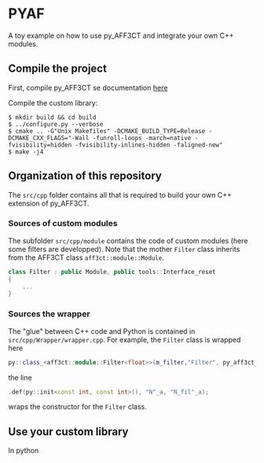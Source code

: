 # PYAF
A toy example on how to use py_AFF3CT and integrate your own C++ modules.

## Compile the project
First, compile py_AFF3CT se documentation [here](py_aff3ct/README.md)

Compile the custom library:

	$ mkdir build && cd build
	$ ../configure.py --verbose
	$ cmake .. -G"Unix Makefiles" -DCMAKE_BUILD_TYPE=Release -DCMAKE_CXX_FLAGS="-Wall -funroll-loops -march=native -fvisibility=hidden -fvisibility-inlines-hidden -faligned-new"
	$ make -j4

## Organization of this repository
The `src/cpp` folder contains all that is required to build your own C++ extension of py_AFF3CT.

### Sources of custom modules
The subfolder `src/cpp/module` contains the code of custom modules (here some filters are developped).
Note that the mother `Filter` class inherits from the AFF3CT class `aff3ct::module::Module`.
```cpp
class Filter : public Module, public tools::Interface_reset
{
    ...
}
```

### Sources the wrapper
The "glue" between C++ code and Python is contained in `src/cpp/Wrapper/wrapper.cpp`. For example, the `Filter` class is wrapped here
```cpp
py::class_<aff3ct::module::Filter<float>>(m_filter,"Filter", py_aff3ct_module)		.def(py::init<const int, const int>(), "N"_a, "N_fil"_a);
```
the line
```cpp
.def(py::init<const int, const int>(), "N"_a, "N_fil"_a);
```
wraps the constructor for the `Filter` class.

## Use your custom library
In python 
